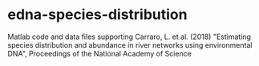 # edna-species-distribution
Matlab code and data files supporting Carraro, L. et al. (2018) "Estimating species distribution and abundance in river networks using environmental DNA", Proceedings of the National Academy of Science
